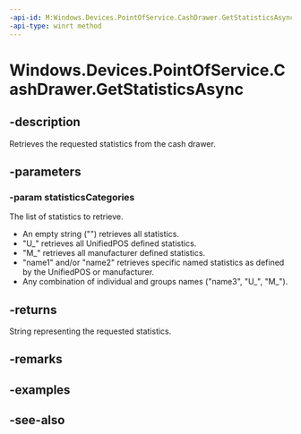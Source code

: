 ```yaml
---
-api-id: M:Windows.Devices.PointOfService.CashDrawer.GetStatisticsAsync(Windows.Foundation.Collections.IIterable{System.String})
-api-type: winrt method
---
```


<!-- Method syntax
public Windows.Foundation.IAsyncOperation<string> GetStatisticsAsync(Windows.Foundation.Collections.IIterable<System.String> statisticsCategories)
-->

# Windows.Devices.PointOfService.CashDrawer.GetStatisticsAsync

## -description
Retrieves the requested statistics from the cash drawer.

## -parameters
### -param statisticsCategories
The list of statistics to retrieve.
+ An empty string ("") retrieves all statistics.
+ "U_" retrieves all UnifiedPOS defined statistics.
+ "M_" retrieves all manufacturer defined statistics.
+ "name1" and/or "name2" retrieves specific named statistics as defined by the UnifiedPOS or manufacturer.
+ Any combination of individual and groups names ("name3", "U_", "M_").


## -returns
String representing the requested statistics.

## -remarks

## -examples

## -see-also
